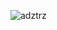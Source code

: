 
<p><img align="center" src="https://github-readme-streak-stats.herokuapp.com/?user=adztrz&" alt="adztrz" /></p>
